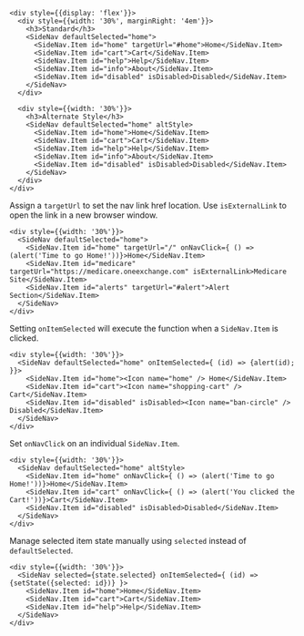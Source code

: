 ```
<div style={{display: 'flex'}}>
  <div style={{width: '30%', marginRight: '4em'}}>
    <h3>Standard</h3>
    <SideNav defaultSelected="home">
      <SideNav.Item id="home" targetUrl="#home">Home</SideNav.Item>
      <SideNav.Item id="cart">Cart</SideNav.Item>
      <SideNav.Item id="help">Help</SideNav.Item>
      <SideNav.Item id="info">About</SideNav.Item>
      <SideNav.Item id="disabled" isDisabled>Disabled</SideNav.Item>
    </SideNav>
  </div>

  <div style={{width: '30%'}}>
    <h3>Alternate Style</h3>
    <SideNav defaultSelected="home" altStyle>
      <SideNav.Item id="home">Home</SideNav.Item>
      <SideNav.Item id="cart">Cart</SideNav.Item>
      <SideNav.Item id="help">Help</SideNav.Item>
      <SideNav.Item id="info">About</SideNav.Item>
      <SideNav.Item id="disabled" isDisabled>Disabled</SideNav.Item>
    </SideNav>
  </div>
</div>
```

Assign a ```targetUrl``` to set the nav link href location. Use ```isExternalLink``` to open the link in a new browser window.
```
<div style={{width: '30%'}}>
  <SideNav defaultSelected="home">
    <SideNav.Item id="home" targetUrl="/" onNavClick={ () => (alert('Time to go Home!'))}>Home</SideNav.Item>
    <SideNav.Item id="medicare" targetUrl="https://medicare.oneexchange.com" isExternalLink>Medicare Site</SideNav.Item>
    <SideNav.Item id="alerts" targetUrl="#alert">Alert Section</SideNav.Item>
  </SideNav>
</div>
```

Setting ```onItemSelected``` will execute the function when a ```SideNav.Item``` is clicked.
```
<div style={{width: '30%'}}>
  <SideNav defaultSelected="home" onItemSelected={ (id) => {alert(id); }}>
    <SideNav.Item id="home"><Icon name="home" /> Home</SideNav.Item>
    <SideNav.Item id="cart"><Icon name="shopping-cart" /> Cart</SideNav.Item>
    <SideNav.Item id="disabled" isDisabled><Icon name="ban-circle" /> Disabled</SideNav.Item>
  </SideNav>
</div>
```

Set ```onNavClick``` on an individual ```SideNav.Item```.
```
<div style={{width: '30%'}}>
  <SideNav defaultSelected="home" altStyle>
    <SideNav.Item id="home" onNavClick={ () => (alert('Time to go Home!'))}>Home</SideNav.Item>
    <SideNav.Item id="cart" onNavClick={ () => (alert('You clicked the Cart!'))}>Cart</SideNav.Item>
    <SideNav.Item id="disabled" isDisabled>Disabled</SideNav.Item>
  </SideNav>
</div>
```

Manage selected item state manually using ```selected``` instead of ```defaultSelected```.
```
<div style={{width: '30%'}}>
  <SideNav selected={state.selected} onItemSelected={ (id) => {setState({selected: id})} }>
    <SideNav.Item id="home">Home</SideNav.Item>
    <SideNav.Item id="cart">Cart</SideNav.Item>
    <SideNav.Item id="help">Help</SideNav.Item>
  </SideNav>
</div>
```
